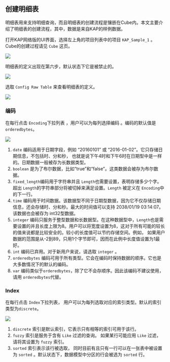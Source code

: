 ## 创建明细表

明细表用来支持明细查询，而且明细表的创建流程是镶嵌在Cube内。本文主要介绍了明细表的创建流程，其中，数据是来自KAP的样例数据。

打开KAP网络版的UI界面，选择左上角的项目列表中的项目 `KAP_Sample_1` 。Cube的创建过程请见 `Cube` 这页。

![](images/createcube_1.png)

明细表的定义出现在第六步，默认状态下它是被禁止的。 

![](images/createrawtable_1.jpg)

选取 `Config Raw Table` 来查看明细表的定义。

![](images/createrawtable_2.jpg)



### 编码

在每行点击 `Encoding`下拉列表 ，用户可以为每列选择编码 。编码的默认值是 `orderedbytes`。

![](images/createrawtable_3.jpg)



1. `date` 编码适用于日期字段，例如 “20160101” 或 “2016-01-02”。它只存储日期信息，不包括时、分和秒， 也就是说下午4时和下午6时在日期型中是一样的。日期数据一般被存为长数据类型。 
2. `boolean` 是为了布尔数据，比如“true”和“false”。这类数据会被存为布尔数据。 
3. `fixed_length`编码用于字符串并且 `Length`也需要设置，表明存储多少个字。超出 `Length`的字符串部分将被切掉来满足设置。`Length` 被定义在 `Encoding`中的下一行。
4. `time` 编码用于时间数据。该数据型不同于日期型数据，因为它不仅存储日期信息，还会存储时、分和秒。最大的时间值可以支持 2038/01/19 03:14:07。该数据也会被存为 int32型数据。
5. `integer` 编码只服务于整型数据和长数据型。在这种数据型中，`Length`也是需要设置的并且长度上限为8。用户可以将宽度设置为8，这对于所有可能的较长的值来说都是比较安全的。较小的长度值可以节约存储空间。例如， 如果用户数据的范围是从-2到89，只用1个字节即可，因而在此例中长度值设置为1最好。
6. `int` 编码已弃用。对于新用户来说，请选取 `integer` 。
7. `orderedbytes` 编码可用于所有类型。它会在编码时保持数据的顺序。它也是大多数情况下的默认的编码。
8. `var` 编码类似于`orderedbytes`，除了它不会存顺序。因此该编码不建议使用，请用 `orderedbytes`代替。

### Index

在每行点击 `Index`下拉列表， 用户可以为每列选取对应的索引类型。默认的索引类型为`discrete`。

![](images/createrawtable_4.jpg)

1. `discrete` 索引是默认索引，它表示只有相等的索引可用于该行。
2. `fuzzy` 索引是服务于含有 `Like` 过滤的查询。 如果某行可能应用 `Like` 过滤，请将其设置为 `fuzzy` 索引。
3. `sorted` 索引表示该行被选取， 同时目前有且只有一行可以在一张表中被设置为 `sorted` 。默认状态下，数据模型中分区的行会被选为 `sorted` 行。
